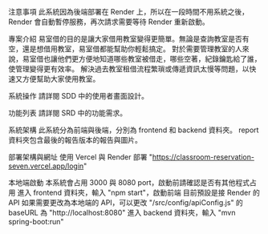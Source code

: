 注意事項
  此系統因為後端部署在 Render 上，所以在一段時間不用系統之後，Render 會自動暫停服務，再次請求需要等待 Render 重新啟動。

專案介紹
  易室借的目的是讓大家借用教室變得更簡單。無論是查詢教室是否有空，還是想借用教室，易室借都能幫助你輕鬆搞定。
  對於需要管理教室的人來說，易室借也讓他們更方便地知道哪些教室被借走，哪些空著，紀錄鑰匙給了誰，使管理變得更有效率。
  解決過去教室租借流程繁瑣或傳遞資訊太慢等問題，以快速又方便幫助大家使用教室。

系統操作
  請詳閱 SDD 中的使用者畫面設計。

功能列表
  請詳閱 SRD 中的功能需求。

系統架構
  此系統分為前端與後端，分別為 frontend 和 backend 資料夾。
  report 資料夾包含最後的報告版本的報告與圖片。

部署架構與網址
  使用 Vercel 與 Render 部署
  "https://classroom-reservation-seven.vercel.app/login"

本地端啟動
  本系統會占用 3000 與 8080 port，啟動前請確認是否有其他程式占用
  進入 frontend 資料夾，輸入 "npm start"，啟動前端
    目前預設是接 Render 的 API
	  如果需要更改為本地端的 API，可以更改 "/src/config/apiConfig.js" 的 baseURL 為 "http://localhost:8080"
  進入 backend 資料夾，輸入 "mvn spring-boot:run"
